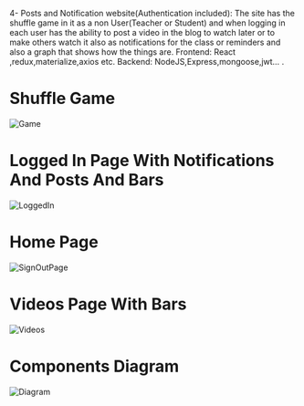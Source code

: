 4-	Posts and Notification website(Authentication included): The site has the shuffle game in it as a non User(Teacher or Student) and when logging in each user has the ability to post a video in the blog to watch later or to make others watch it also as notifications for the class or reminders and also a graph that shows how the things are.
Frontend: React ,redux,materialize,axios etc.
Backend: NodeJS,Express,mongoose,jwt… .

# Shuffle Game
![Game](https://user-images.githubusercontent.com/81024607/174502445-1973bb5c-bcb4-41a4-8ef1-fa1a478c6d43.png)
# Logged In Page With Notifications And Posts And Bars
![LoggedIn](https://user-images.githubusercontent.com/81024607/174502446-19d8138f-330a-40fa-b98f-b338209ab7cf.png)
# Home Page 
![SignOutPage](https://user-images.githubusercontent.com/81024607/174502447-f2fa9147-2596-4332-9cf3-92c49eab9b67.png)
# Videos Page With Bars
![Videos](https://user-images.githubusercontent.com/81024607/174502448-aac3cdf1-a30a-425a-8dd4-8302798c6a0a.png)
# Components Diagram
![Diagram](https://user-images.githubusercontent.com/81024607/174502449-b7d31b63-dfc2-4937-98a0-e78b676bdc10.png)
